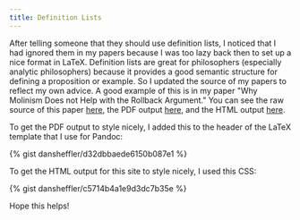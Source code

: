 ```yaml
---
title: Definition Lists
---
```


After telling someone that they should use definition lists, I
noticed that I had ignored them in my papers because I was too lazy
back then to set up a nice format in LaTeX.  Definition lists are
great for philosophers (especially analytic philosophers) because
it provides a good semantic structure for defining a proposition or
example.  So I updated the source of my papers to reflect my own
advice.  A good example of this is in my paper "Why Molinism Does
not Help with the Rollback Argument."  You can see the raw source
of this paper [here](https://raw.githubusercontent.com/dansheffler/dansheffler.com/master/_papers/Molinism-and-Rollback.md), the PDF
output [here](http://dansheffler.com/pdfs/Molinism-and-Rollback.pdf), and the HTML output [here](http://dansheffler.com/papers/Molinism-and-Rollback.html).

To get the PDF output to style nicely, I added this to the header of the LaTeX template that I use for Pandoc:

{% gist dansheffler/d32dbbaede6150b087e1 %}

To get the HTML output for this site to style nicely, I used this CSS:

{% gist dansheffler/c5714b4a1e9d3dc7b35e %}

Hope this helps!

